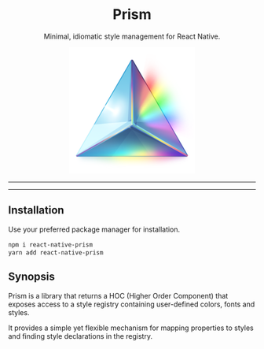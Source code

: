<h1 align="center">Prism</h1>
<p align="center">Minimal, idiomatic style management for React Native.</p>
<p align="center">
  <img width="256" height="256" src="https://raw.githubusercontent.com/fika-community/prism/master/prism.png" />
</p>

***
<!-- @toc -->
***

## Installation

Use your preferred package manager for installation.

```
npm i react-native-prism
yarn add react-native-prism
```

## Synopsis

Prism is a library that returns a HOC (Higher Order Component) that exposes access to a style registry containing user-defined colors, fonts and styles.

It provides a simple yet flexible mechanism for mapping properties to styles and finding style declarations in the registry.

<? @include components.md ?>
<? @include properties.md ?>

